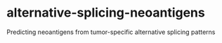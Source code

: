 # alternative-splicing-neoantigens
Predicting neoantigens from tumor-specific alternative splicing patterns
